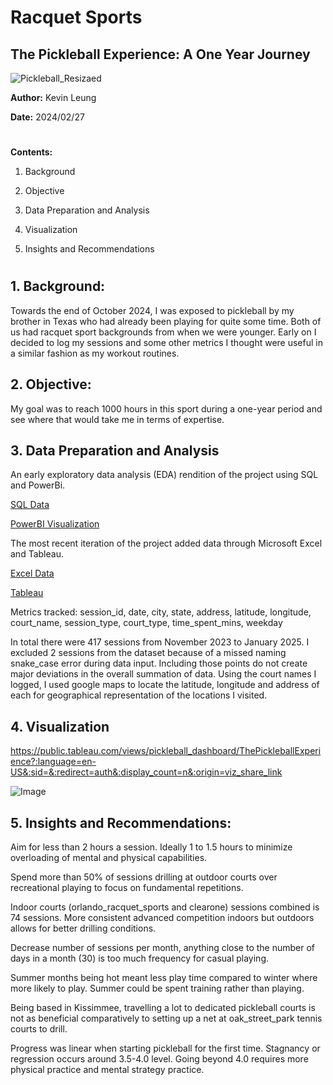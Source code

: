 # 

# Racquet Sports

## The Pickleball Experience: A One Year Journey

![Pickleball_Resizaed](./images/Pickleball_Resized.jpg)

**Author:** Kevin Leung

**Date:**  2024/02/27

#

**Contents:**

1. Background
   
2. Objective
   
3. Data Preparation and Analysis
   
4. Visualization
   
5. Insights and Recommendations

#

## 1. Background:

Towards the end of October 2024, I was exposed to pickleball by my brother in Texas who had already been playing for quite some time. Both of us had racquet sport backgrounds from when we were younger.  Early on I decided to log my sessions and some other metrics I thought were useful in a similar fashion as my workout routines. 

## 2. Objective:

My goal was to reach 1000 hours in this sport during a one-year period and see where that would take me in terms of expertise.

## 3. Data Preparation and Analysis

An early exploratory data analysis (EDA) rendition of the project using SQL and PowerBi.

[SQL Data](https://github.com/kleung157/Racquet_Sports_Personal_Project/blob/main/documents/preliminary_eda.sql)

[PowerBI Visualization](./images/bi_dashboard.png)

The most recent iteration of the project added data through Microsoft Excel and Tableau.

[Excel Data](./data/pickleball_2023_2025_raw_data_v01.csv)

[Tableau](./images/pickleball_dashboard.png)

Metrics tracked: session_id, date, city, state, address, latitude, longitude, court_name, session_type, court_type, time_spent_mins, weekday

In total there were 417 sessions from November 2023 to January 2025. I excluded 2 sessions from the dataset because of a missed naming snake_case error during data input. Including those points do not create major deviations in the overall summation of data. Using the court names I logged, I used google maps to locate the latitude, longitude and address of each for geographical representation of the locations I visited. 

## 4. Visualization

https://public.tableau.com/views/pickleball_dashboard/ThePickleballExperience?:language=en-US&:sid=&:redirect=auth&:display_count=n&:origin=viz_share_link

![Image](./images/pickleball_dashboard.png)

## 5. Insights and Recommendations:

Aim for less than 2 hours a session. Ideally 1 to 1.5 hours to minimize overloading of mental and physical capabilities.

Spend more than 50% of sessions drilling at outdoor courts over recreational playing to focus on fundamental repetitions. 

Indoor courts (orlando_racquet_sports and clearone) sessions combined is 74 sessions. More consistent advanced competition indoors but outdoors allows for better drilling conditions.

Decrease number of sessions per month, anything close to the number of days in a month (30) is too much frequency for casual playing.

Summer months being hot meant less play time compared to winter where more likely to play. Summer could be spent training rather than playing.

Being based in Kissimmee, travelling a lot to dedicated pickleball courts is not as beneficial comparatively to setting up a net at oak_street_park tennis courts to drill.

Progress was linear when starting pickleball for the first time. Stagnancy or regression occurs around 3.5-4.0 level. Going beyond 4.0 requires more physical practice and mental strategy practice.
